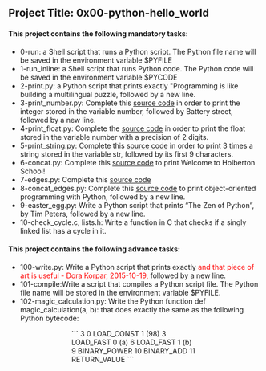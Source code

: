 ## Project Title: 0x00-python-hello_world

#### This project contains the following mandatory tasks:
* 0-run: a Shell script that runs a Python script. The Python file name will be saved in the environment variable $PYFILE
* 1-run_inline: a Shell script that runs Python code. The Python code will be saved in the environment variable $PYCODE
* 2-print.py: a Python script that prints exactly "Programming is like building a multilingual puzzle, followed by a new line.
* 3-print_number.py: Complete this [source code](https://github.com/holbertonschool/0x00.py/blob/master/3-print_number.py) in order to print the integer stored in the variable number, followed by Battery street, followed by a new line.
* 4-print_float.py: Complete the [source code](https://github.com/holbertonschool/0x00.py/blob/master/4-print_float.py) in order to print the float stored in the variable number with a precision of 2 digits.
* 5-print_string.py: Complete this [source code](https://github.com/holbertonschool/0x00.py/blob/master/5-print_string.py) in order to print 3 times a string stored in the variable str, followed by its first 9 characters.
* 6-concat.py: Complete this [source code](https://github.com/holbertonschool/0x00.py/blob/master/6-concat.py) to print Welcome to Holberton School!
* 7-edges.py: Complete this [source code](https://github.com/holbertonschool/0x00.py/blob/master/7-edges.py)
* 8-concat_edges.py: Complete this [source code](https://github.com/holbertonschool/0x00.py/blob/master/8-concat_edges.py) to print object-oriented programming with Python, followed by a new line.
* 9-easter_egg.py: Write a Python script that prints “The Zen of Python”, by Tim Peters, followed by a new line.
* 10-check_cycle.c, lists.h: Write a function in C that checks if a singly linked list has a cycle in it.

#### This project contains the following advance tasks:
* 100-write.py: Write a Python script that prints exactly <span style="color:red;">and that piece of art is useful - Dora Korpar, 2015-10-19, </span> followed by a new line.
* 101-compile:Write a script that compiles a Python script file. The Python file name will be stored in the environment variable $PYFILE.
* 102-magic_calculation.py: Write the Python function def magic_calculation(a, b): that does exactly the same as the following Python bytecode:
<div style="margin:auto; width:50%;">
```
 3            0 LOAD_CONST               1 (98)
              3 LOAD_FAST                0 (a)
              6 LOAD_FAST                1 (b)
              9 BINARY_POWER
             10 BINARY_ADD
             11 RETURN_VALUE
```
</div>

